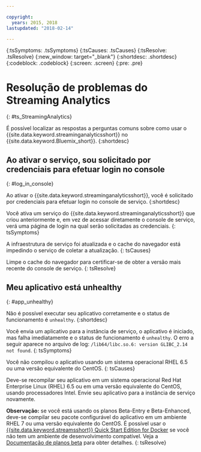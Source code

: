 ```yaml
---

copyright:
  years: 2015, 2018
lastupdated: "2018-02-14"

---
```


<!-- Attribute definitions -->
{:tsSymptoms: .tsSymptoms}
{:tsCauses: .tsCauses}
{:tsResolve: .tsResolve}
{:new_window: target="_blank"}
{:shortdesc: .shortdesc}
{:codeblock: .codeblock}
{:screen: .screen}
{:pre: .pre}

# Resolução de problemas do Streaming Analytics
{: #ts_StreamingAnalytics}

É possível localizar as respostas a perguntas comuns sobre como usar o {{site.data.keyword.streaminganalyticsshort}} no {{site.data.keyword.Bluemix_short}}.
{:shortdesc}

## Ao ativar o serviço, sou solicitado por credenciais para efetuar login no console
{: #log_in_console}

Ao ativar o {{site.data.keyword.streaminganalyticsshort}}, você é solicitado por credenciais para efetuar login no console de serviço.
{:shortdesc}

Você ativa um serviço do {{site.data.keyword.streaminganalyticsshort}} que criou anteriormente e, em vez de acessar diretamente o console de serviço, verá uma página de login na qual serão solicitadas as credenciais.
{: tsSymptoms}

A infraestrutura de serviço foi atualizada e o cache do navegador está impedindo o serviço de coletar a atualização.
{: tsCauses}

Limpe o cache do navegador para certificar-se de obter a versão mais recente do console de serviço.
{: tsResolve}

## Meu aplicativo está unhealthy
{: #app_unhealthy}

Não é possível executar seu aplicativo corretamente e o status de funcionamento é `unhealthy`.
{:shortdesc}

Você envia um aplicativo para a instância de serviço, o aplicativo é iniciado, mas falha imediatamente e o status de funcionamento é `unhealthy`. O erro a seguir aparece no arquivo de log: `/lib64/libc.so.6: version GLIBC_2.14 not found`.
{: tsSymptoms}

Você não compilou o aplicativo usando um sistema operacional RHEL 6.5 ou uma versão equivalente do CentOS.
{: tsCauses}

Deve-se recompilar seu aplicativo em um sistema operacional Red Hat Enterprise Linux (RHEL) 6.5 ou em uma versão equivalente do CentOS, usando processadores Intel. Envie seu aplicativo para a instância de serviço novamente.

**Observação:** se você está usando os planos Beta-Entry e Beta-Enhanced, deve-se compilar seu pacote configurável do aplicativo em um ambiente RHEL 7 ou uma versão equivalente do CentOS. É possível usar o [{{site.data.keyword.streamsshort}} Quick Start Edition for Docker](https://www-01.ibm.com/marketing/iwm/iwm/web/preLogin.do?source=swg-ibmistvi) se você não tem um ambiente de desenvolvimento compatível. Veja a [Documentação de planos beta](/docs/services/StreamingAnalytics/beta_plans.html) para obter detalhes.
{: tsResolve}

